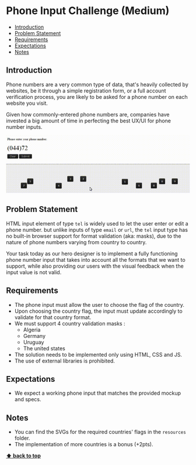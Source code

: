 # Phone Input Challenge (Medium)

- [Introduction](#introduction)
- [Problem Statement](#problem-statement)
- [Requirements](#requirements)
- [Expectations](#expectations)
- [Notes](#notes)

## Introduction

Phone numbers are a very common type of data, that's heavily collected by websites, be it through a simple registration form, or a full account verification process, you are likely to be asked for a phone number on each website you visit.

Given how commonly-entered phone numbers are, companies have invested a big amount of time in perfecting the best UX/UI for phone number inputs.

![Phone input](./assets/phone_input_ux.gif)

## Problem Statement

HTML input element of type `tel` is widely used to let the user enter or edit a phone number. but unlike inputs of type `email` or `url`, the `tel` input type has no built-in browser support for format validation (aka: masks), due to the nature of phone numbers varying from country to country.

Your task today as our hero designer is to implement a fully functioning phone number input that takes into account all the formats that we want to support, while also providing our users with the visual feedback when the input value is not valid.

## Requirements

- The phone input must allow the user to choose the flag of the country.
- Upon choosing the country flag, the input must update accordingly to validate for that country format.
- We must support 4 country validation masks :
  - Algeria
  - Germany
  - Uruguay
  - The united states
- The solution needs to be implemented only using HTML, CSS and JS.
- The use of external libraries is prohibited.

## Expectations

- We expect a working phone input that matches the provided mockup and specs.

## Notes

- You can find the SVGs for the required countries' flags in the `resources` folder.
- The implementation of more countries is a bonus (+2pts).

**[⬆ back to top](#introduction)**
